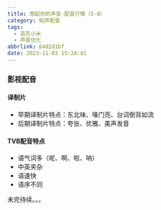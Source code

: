 ```yaml
---
title: 想起你的声音-配音行情（3-8）
category: 知声配音
tags:
  - 苔花小米
  - 声音优化
abbrlink: 64d2d1bf
date: 2023-11-03 15:24:41
---
```


### 影视配音

#### 译制片
- 早期译制片特点：东北味、嗓门亮、台词倒背如流
- 后期译制片特点：夸张、优雅、美声发音

#### TVB配音特点
- 语气词多（呢、啊、啦、呐）
- 中英夹杂
- 语速快
- 语序不同

未完待续。。。